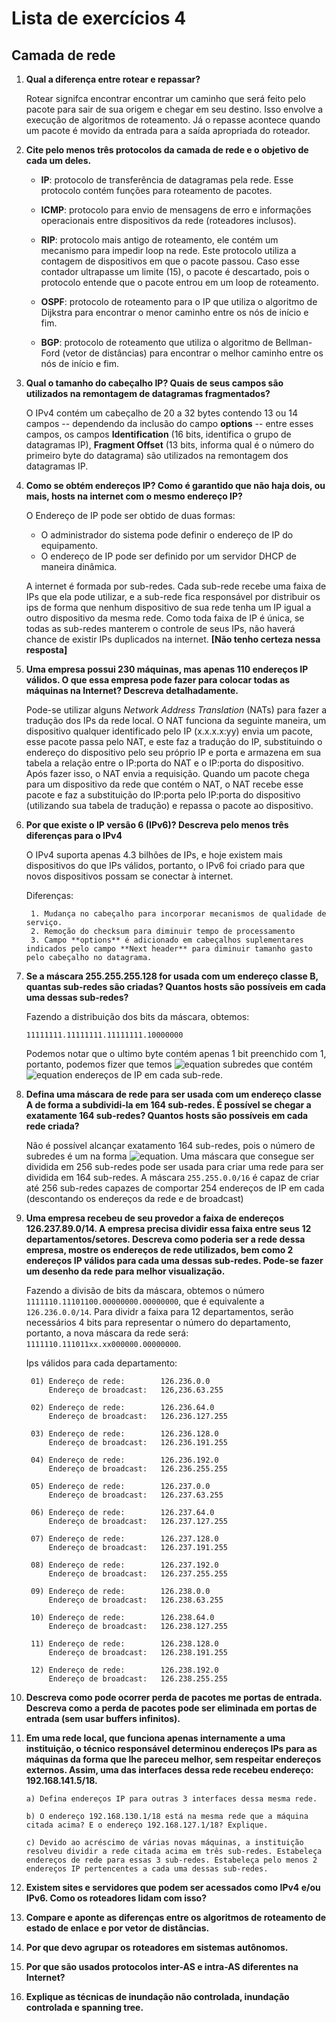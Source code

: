 # Lista de exercícios 4
## Camada de rede

1) **Qual a diferença entre rotear e repassar?**
    
    Rotear signifca encontrar encontrar um caminho que será feito pelo pacote para sair de sua origem e chegar em seu destino. Isso envolve a execução de algoritmos de roteamento. Já o repasse acontece quando um pacote é movido da entrada para a saída apropriada do roteador.

2) **Cite pelo menos três protocolos da camada de rede e o objetivo de cada um deles.**

    - **IP**: protocolo de transferência de datagramas pela rede. Esse protocolo contém funções para roteamento de pacotes.

    - **ICMP**: protocolo para envio de mensagens de erro e informações operacionais entre dispositivos da rede (roteadores inclusos).

    - **RIP**: protocolo mais antigo de roteamento, ele contém um mecanismo para impedir loop na rede. Este protocolo utiliza a contagem de dispositivos em que o pacote passou. Caso esse contador ultrapasse um limite (15), o pacote é descartado, pois o protocolo entende que o pacote entrou em um loop de roteamento.

    - **OSPF**: protocolo de roteamento para o IP que utiliza o algoritmo de Dijkstra para encontrar o menor caminho entre os nós de início e fim.

    - **BGP**: protocolo de roteamento que utiliza o algoritmo de Bellman-Ford (vetor de distâncias) para encontrar o melhor caminho entre os nós de início e fim.

3) **Qual o tamanho do cabeçalho IP? Quais de seus campos são utilizados na remontagem de datagramas fragmentados?**

    O IPv4 contém um cabeçalho de 20 a 32 bytes contendo 13 ou 14 campos -- dependendo da inclusão do campo **options** -- entre esses campos, os campos **Identification** (16 bits, identifica o grupo de datagramas IP), **Fragment Offset** (13 bits, informa qual é o número do primeiro byte do datagrama) são utilizados na remontagem dos datagramas IP.

4) **Como se obtém endereços IP? Como é garantido que não haja dois, ou mais, hosts na internet com o mesmo endereço IP?**

    O Endereço de IP pode ser obtido de duas formas:

    - O administrador do sistema pode definir o endereço de IP do equipamento.
    - O endereço de IP pode ser definido por um servidor DHCP de maneira dinâmica.

    A internet é formada por sub-redes. Cada sub-rede recebe uma faixa de IPs que ela pode utilizar, e a sub-rede fica responsável por distribuir os ips de forma que nenhum dispositivo de sua rede tenha um IP igual a outro dispositivo da mesma rede. Como toda faixa de IP é única, se todas as sub-redes manterem o controle de seus IPs, não haverá chance de existir IPs duplicados na internet. **[Não tenho certeza nessa resposta]**

5) **Uma empresa possui 230 máquinas, mas apenas 110 endereços IP válidos. O que essa empresa pode fazer para colocar todas as máquinas na Internet? Descreva detalhadamente.**

    Pode-se utilizar alguns *Network Address Translation* (NATs) para fazer a tradução dos IPs da rede local. O NAT funciona da seguinte maneira, um dispositivo qualquer identificado pelo IP (x.x.x.x:yy) envia um pacote, esse pacote passa pelo NAT, e este faz a tradução do IP, substituindo o endereço do dispositivo pelo seu próprio IP e porta e armazena em sua tabela a relação entre o IP:porta do NAT e o IP:porta do dispositivo. Após fazer isso, o NAT envia a requisição. Quando um pacote chega para um dispositivo da rede que contém o NAT, o NAT recebe esse pacote e faz a substituição do IP:porta pelo IP:porta do dispositivo (utilizando sua tabela de tradução) e repassa o pacote ao dispositivo.

6) **Por que existe o IP versão 6 (IPv6)? Descreva pelo menos três diferenças para o IPv4**

    O IPv4 suporta apenas 4.3 bilhões de IPs, e hoje existem mais dispositivos do que IPs válidos, portanto, o IPv6 foi criado para que novos dispositivos possam se conectar à internet.

    Diferenças:

        1. Mudança no cabeçalho para incorporar mecanismos de qualidade de serviço.
        2. Remoção do checksum para diminuir tempo de processamento
        3. Campo **options** é adicionado em cabeçalhos suplementares indicados pelo campo **Next header** para diminuir tamanho gasto pelo cabeçalho no datagrama.


7) **Se a máscara 255.255.255.128 for usada com um endereço classe B, quantas sub-redes são criadas? Quantos hosts são possíveis em cada uma dessas sub-redes?**

    Fazendo a distribuição dos bits da máscara, obtemos:
    ```
    11111111.11111111.11111111.10000000
    ```
    Podemos notar que o ultimo byte contém apenas 1 bit preenchido com 1, portanto, podemos fizer que temos ![equation](http://latex.codecogs.com/gif.latex?2^1) subredes que contém ![equation](http://latex.codecogs.com/gif.latex?2^7) endereços de IP em cada sub-rede.  

8) **Defina uma máscara de rede para ser usada com um endereço classe A de forma a subdividi-la em 164 sub-redes. É possível se chegar a exatamente 164 sub-redes? Quantos hosts são possíveis em cada rede criada?**

    Não é possível alcançar exatamento 164 sub-redes, pois o número de subredes é um na forma ![equation](http://latex.codecogs.com/gif.latex?2^n). Uma máscara que consegue ser dividida em 256 sub-redes pode ser usada para criar uma rede para ser dividida em 164 sub-redes. A máscara `255.255.0.0/16` é capaz de criar até 256 sub-redes capazes de comportar 254 endereços de IP em cada (descontando os endereços da rede e de broadcast)

9) **Uma empresa recebeu de seu provedor a faixa de endereços 126.237.89.0/14. A empresa precisa dividir essa faixa entre seus 12 departamentos/setores. Descreva como poderia ser a rede dessa empresa, mostre os endereços de rede utilizados, bem como 2 endereços IP válidos para cada uma dessas sub-redes. Pode-se fazer um desenho da rede para melhor visualização.**

    Fazendo a divisão de bits da máscara, obtemos o número `1111110.11101100.00000000.00000000`, que é equivalente a `126.236.0.0/14`. Para dividr a faixa para 12 departamentos, serão necessários 4 bits para representar o número do departamento, portanto, a nova máscara da rede será: `1111110.111011xx.xx000000.00000000`.

    Ips válidos para cada departamento:
        
        01) Endereço de rede:        126.236.0.0
            Endereço de broadcast:   126,236.63.255

        02) Endereço de rede:        126.236.64.0
            Endereço de broadcast:   126.236.127.255

        03) Endereço de rede:        126.236.128.0
            Endereço de broadcast:   126.236.191.255

        04) Endereço de rede:        126.236.192.0
            Endereço de broadcast:   126.236.255.255

        05) Endereço de rede:        126.237.0.0
            Endereço de broadcast:   126.237.63.255

        06) Endereço de rede:        126.237.64.0
            Endereço de broadcast:   126.237.127.255

        07) Endereço de rede:        126.237.128.0
            Endereço de broadcast:   126.237.191.255

        08) Endereço de rede:        126.237.192.0
            Endereço de broadcast:   126.237.255.255

        09) Endereço de rede:        126.238.0.0
            Endereço de broadcast:   126.238.63.255

        10) Endereço de rede:        126.238.64.0
            Endereço de broadcast:   126.238.127.255

        11) Endereço de rede:        126.238.128.0
            Endereço de broadcast:   126.238.191.255

        12) Endereço de rede:        126.238.192.0
            Endereço de broadcast:   126.238.255.255



10) **Descreva como pode ocorrer perda de pacotes me portas de entrada. Descreva como a perda de pacotes pode ser eliminada em portas de entrada (sem usar buffers infinitos).**

11) **Em uma rede local, que funciona apenas internamente a uma instituição, o técnico responsável determinou endereços IPs para as máquinas da forma que lhe pareceu melhor, sem respeitar endereços externos. Assim, uma das interfaces dessa rede recebeu endereço: 192.168.141.5/18.**
    
        a) Defina endereços IP para outras 3 interfaces dessa mesma rede.

        b) O endereço 192.168.130.1/18 está na mesma rede que a máquina citada acima? E o endereço 192.168.127.1/18? Explique.

        c) Devido ao acréscimo de várias novas máquinas, a instituição resolveu dividir a rede citada acima em três sub-redes. Estabeleça endereços de rede para essas 3 sub-redes. Estabeleça pelo menos 2 endereços IP pertencentes a cada uma dessas sub-redes.

12) **Existem sites e servidores que podem ser acessados como IPv4 e/ou IPv6. Como os roteadores lidam com isso?**

13) **Compare e aponte as diferenças entre os algoritmos de roteamento de estado de enlace e por vetor de distâncias.**

14) **Por que devo agrupar os roteadores em sistemas autônomos.**

15) **Por que são usados protocolos inter-AS e intra-AS diferentes na Internet?**

16) **Explique as técnicas de inundação não controlada, inundação controlada e spanning tree.**
